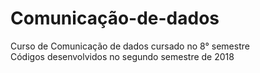 # Comunicação-de-dados
Curso de Comunicação de dados cursado no 8° semestre  
Códigos desenvolvidos no segundo semestre de 2018
